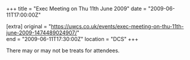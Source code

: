+++
title = "Exec Meeting on Thu 11th June 2009"
date = "2009-06-11T17:00:00Z"

[extra]
original = "https://uwcs.co.uk/events/exec-meeting-on-thu-11th-june-2009-1474489024907/"    
end = "2009-06-11T17:30:00Z"
location = "DCS"
+++

There may or may not be treats for attendees.

